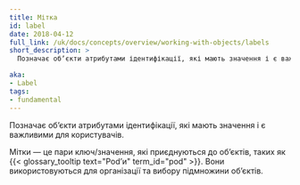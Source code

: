 ```yaml
---
title: Мітка
id: label
date: 2018-04-12
full_link: /uk/docs/concepts/overview/working-with-objects/labels
short_description: >
  Позначає обʼєкти атрибутами ідентифікації, які мають значення і є важливими для користувачів.

aka: 
- Label
tags:
- fundamental
---
```


Позначає обʼєкти атрибутами ідентифікації, які мають значення і є важливими для користувачів.

<!--more--> 

Мітки — це пари ключ/значення, які приєднуються до обʼєктів, таких як {{< glossary_tooltip text="Podʼи" term_id="pod" >}}. Вони використовуються для організації та вибору підмножини обʼєктів.
